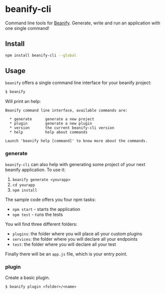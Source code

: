 # beanify-cli

Command line tools for [Beanify](https://github.com/beanjs-framework/beanify).
Generate, write and run an application with one single command!

## Install
```bash
npm install beanify-cli --global
```

## Usage

`beanify` offers a single command line interface for your beanify
project:

```bash
$ beanify
```

Will print an help:

```
Beanify command line interface, available commands are:

  * generate      generate a new project
  * plugin        generate a new plugin
  * version       the current beanify-cli version
  * help          help about commands

Launch 'beanify help [command]' to know more about the commands.

```

### generate

`beanify-cli` can also help with generating some project of your next beanify application. To use it:

1. `beanify generate <yourapp>`
2. `cd yourapp`
3. `npm install`

The sample code offers you four npm tasks:

* `npm start` - starts the application
* `npm test` - runs the tests

You will find three different folders:
- `plugins`: the folder where you will place all your custom plugins
- `services`: the folder where you will declare all your endpoints
- `test`: the folder where you will declare all your test

Finally there will be an `app.js` file, which is your entry point.

### plugin

Create a basic plugin.

```
$ beanify plugin <folder>/<name>
```